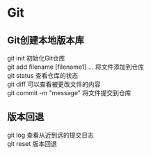 # Git
## Git创建本地版本库
git init    初始化Git仓库  
git add filename [filename1] ...    将文件添加到仓库  
git status  查看仓库的状态  
git diff    可以查看被更改文件的内容    
git commit -m "message" 将文件提交到仓库  
## 版本回退  
git log     查看从近到远的提交日志  
git reset   版本回退


